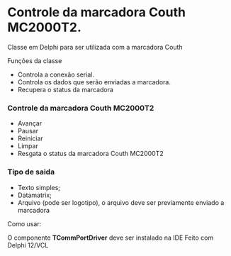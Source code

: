 # Controle da marcadora Couth MC2000T2.

Classe em Delphi para ser utilizada com a marcadora Couth

Funções da classe
<ul>
<li>Controla a conexão serial.</li>
<li>Controla os dados que serão enviadas a marcadora.</li>
<li>Recupera o status da marcadora</li>
</ul>

<h3>Controle da marcadora Couth MC2000T2</h3>
<ul>
<li>Avançar</li>
<li>Pausar</li>
<li>Reiniciar</li>
<li>Limpar</li>
<li>Resgata o status da marcadora Couth MC2000T2</li>
</ul>

<h3>Tipo de saida</h3>
<ul>
<li>Texto simples;</li>
<li>Datamatrix;</li>
<li>Arquivo (pode ser logotipo), o arquivo deve ser previamente enviado a marcadora</li>
</ul>

Como usar:



O componente <b>TCommPortDriver</b> deve ser instalado na IDE
Feito com Delphi 12/VCL
